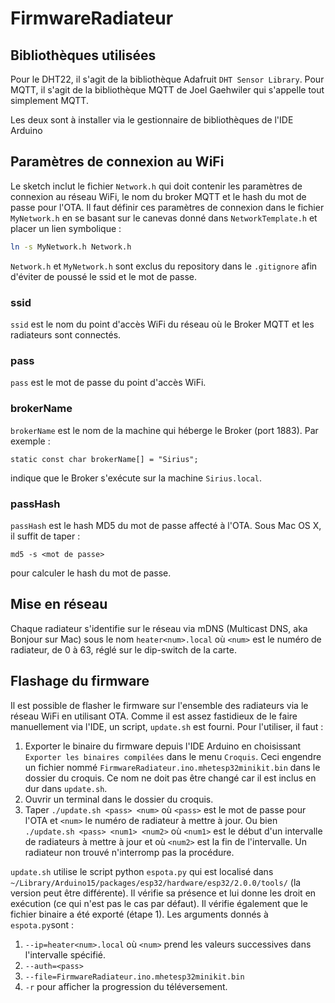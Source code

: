 # FirmwareRadiateur

## Bibliothèques utilisées

Pour le DHT22, il s'agit de la bibliothèque Adafruit ```DHT Sensor Library```.
Pour MQTT, il s'agit de la bibliothèque MQTT de Joel Gaehwiler qui s'appelle tout simplement MQTT.

Les deux sont à installer via le gestionnaire de bibliothèques de l'IDE Arduino

## Paramètres de connexion au WiFi

Le sketch inclut le fichier ```Network.h``` qui doit contenir les paramètres de connexion au réseau WiFi, le nom du broker MQTT et le hash du mot de passe pour l'OTA. Il faut définir ces paramètres de connexion dans le fichier ```MyNetwork.h``` en se basant sur le canevas donné dans ```NetworkTemplate.h``` et placer un lien symbolique :

```sh
ln -s MyNetwork.h Network.h
```

```Network.h``` et ```MyNetwork.h``` sont exclus du repository dans le ```.gitignore``` afin d'éviter de poussé le ssid et le mot de passe.

### ssid

```ssid``` est le nom du point d'accès WiFi du réseau où le Broker MQTT et les radiateurs sont connectés.

### pass

```pass``` est le mot de passe du point d'accès WiFi.

### brokerName

```brokerName``` est le nom de la machine qui héberge le Broker (port 1883). Par exemple :

```
static const char brokerName[] = "Sirius";
```

indique que le Broker s'exécute sur la machine ```Sirius.local```.

### passHash

```passHash``` est le hash MD5 du mot de passe affecté à l'OTA. Sous Mac OS X, il suffit de taper :

```
md5 -s <mot de passe>
```

pour calculer le hash du mot de passe.

## Mise en réseau

Chaque radiateur s'identifie sur le réseau via mDNS (Multicast DNS, aka Bonjour sur Mac) sous le nom ```heater<num>.local``` où ```<num>``` est le numéro de radiateur, de 0 à 63, réglé sur le dip-switch de la carte.

## Flashage du firmware

Il est possible de flasher le firmware sur l'ensemble des radiateurs via le réseau WiFi en utilisant OTA. Comme il est assez fastidieux de le faire manuellement via l'IDE, un script, ```update.sh``` est fourni. Pour l'utiliser, il faut :

1. Exporter le binaire du firmware depuis l'IDE Arduino en choisissant ```Exporter les binaires compilées``` dans le menu ```Croquis```. Ceci engendre un fichier nommé ```FirmwareRadiateur.ino.mhetesp32minikit.bin``` dans le dossier du croquis. Ce nom ne doit pas être changé car il est inclus en dur dans ```update.sh```. 
2. Ouvrir un terminal dans le dossier du croquis.
3. Taper ```./update.sh <pass> <num>``` où ```<pass>``` est le mot de passe pour l'OTA et ```<num>``` le numéro de radiateur à mettre à jour. Ou bien ```./update.sh <pass> <num1> <num2>``` où ```<num1>``` est le début d'un intervalle de radiateurs à mettre à jour et où ```<num2>``` est la fin de l'intervalle. Un radiateur non trouvé n'interromp pas la procédure.
 
```update.sh``` utilise le script python ```espota.py``` qui est localisé dans ```~/Library/Arduino15/packages/esp32/hardware/esp32/2.0.0/tools/``` (la version peut être différente). Il vérifie sa présence et lui donne les droit en exécution (ce qui n'est pas le cas par défaut). Il vérifie également que le fichier binaire a été exporté (étape 1). Les arguments donnés à ```espota.py```sont :

1. ```--ip=heater<num>.local``` où ```<num>``` prend les valeurs successives dans l'intervalle spécifié.
2. ```--auth=<pass>```
3. ```--file=FirmwareRadiateur.ino.mhetesp32minikit.bin```
4. ```-r``` pour afficher la progression du téléversement.